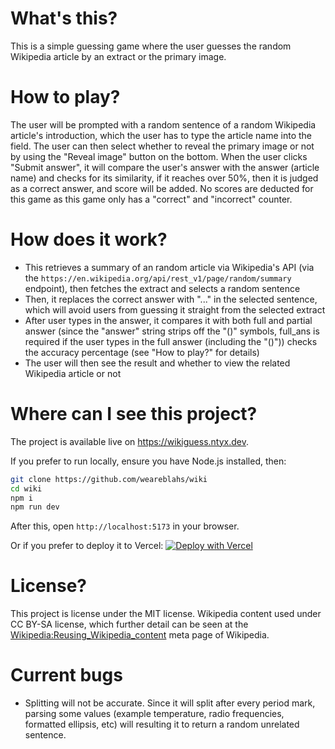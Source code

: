 # What's this?

This is a simple guessing game where the user guesses the random Wikipedia article by an extract or the primary image.

# How to play?

The user will be prompted with a random sentence of a random Wikipedia article's introduction, which the user has to type the article name into the field. The user can then select whether to reveal the primary image or not by using the "Reveal image" button on the bottom. When the user clicks "Submit answer", it will compare the user's answer with the answer (article name) and checks for its similarity, if it reaches over 50%, then it is judged as a correct answer, and score will be added. No scores are deducted for this game as this game only has a "correct" and "incorrect" counter.

# How does it work?

- This retrieves a summary of an random article via Wikipedia's API (via the `https://en.wikipedia.org/api/rest_v1/page/random/summary` endpoint), then fetches the extract and selects a random sentence
- Then, it replaces the correct answer with "..." in the selected sentence, which will avoid users from guessing it straight from the selected extract
- After user types in the answer, it compares it with both full and partial answer (since the "answer" string strips off the "()" symbols, full_ans is required if the user types in the full answer (including the "()")) checks the accuracy percentage (see "How to play?" for details)
- The user will then see the result and whether to view the related Wikipedia article or not

# Where can I see this project?

The project is available live on https://wikiguess.ntyx.dev.

If you prefer to run locally, ensure you have Node.js installed, then:

```bash
git clone https://github.com/weareblahs/wiki
cd wiki
npm i
npm run dev
```

After this, open `http://localhost:5173` in your browser.

Or if you prefer to deploy it to Vercel:
[![Deploy with Vercel](https://vercel.com/button)](https://vercel.com/new/clone?repository-url=https%3A%2F%2Fgithub.com%2Fweareblahs%2Fwiki)

# License?

This project is license under the MIT license. Wikipedia content used under CC BY-SA license, which further detail can be seen at the [Wikipedia:Reusing_Wikipedia_content](https://en.wikipedia.org/wiki/Wikipedia:Reusing_Wikipedia_content) meta page of Wikipedia.

# Current bugs

- Splitting will not be accurate. Since it will split after every period mark, parsing some values (example temperature, radio frequencies, formatted ellipsis, etc) will resulting it to return a random unrelated sentence.
